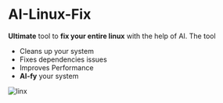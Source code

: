 # AI-Linux-Fix

**Ultimate** tool to **fix your entire linux** with the help of AI. The tool
- Cleans up your system
- Fixes dependencies issues
- Improves Performance
- **AI-fy** your system

![linx](https://miro.medium.com/v2/resize:fit:1024/1*qEG12AS3W1cUpKmWwcxE8Q.jpeg)
